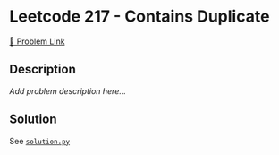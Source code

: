 # Leetcode 217 - Contains Duplicate

[🔗 Problem Link](https://leetcode.com/problems/contains-duplicate/)

## Description

*Add problem description here...*

## Solution

See [`solution.py`](solution.py)
